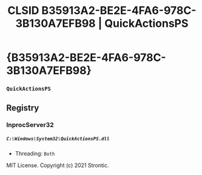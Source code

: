 ﻿---
title: "CLSID B35913A2-BE2E-4FA6-978C-3B130A7EFB98 | QuickActionsPS"
excerpt: What is COM-Object CLSID B35913A2-BE2E-4FA6-978C-3B130A7EFB98?
---

# {B35913A2-BE2E-4FA6-978C-3B130A7EFB98}

### `QuickActionsPS`

## Registry


### InprocServer32

##### `C:\Windows\System32\QuickActionsPS.dll`
* Threading: `Both`

MIT License. Copyright (c) 2021 Strontic.


